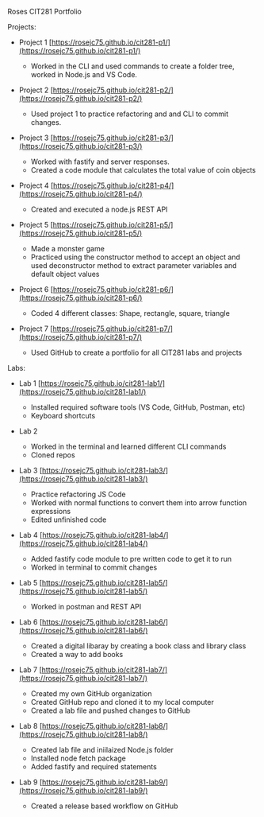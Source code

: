 Roses CIT281 Portfolio

Projects:

* Project 1 [https://rosejc75.github.io/cit281-p1/](https://rosejc75.github.io/cit281-p1/)
  * Worked in the CLI and used commands to create a folder tree, worked in Node.js and VS Code.


* Project 2 [https://rosejc75.github.io/cit281-p2/](https://rosejc75.github.io/cit281-p2/)
  * Used project 1 to practice refactoring and and CLI to commit changes.


* Project 3 [https://rosejc75.github.io/cit281-p3/](https://rosejc75.github.io/cit281-p3/)
  * Worked with fastify and server responses.
  * Created a code module that calculates the total value of coin objects


* Project 4 [https://rosejc75.github.io/cit281-p4/](https://rosejc75.github.io/cit281-p4/)
  * Created and executed a node.js REST API


* Project 5 [https://rosejc75.github.io/cit281-p5/](https://rosejc75.github.io/cit281-p5/)
  * Made a monster game
  * Practiced using the constructor method to accept an object and used deconstructor method to extract parameter variables and default object values

* Project 6 [https://rosejc75.github.io/cit281-p6/](https://rosejc75.github.io/cit281-p6/)
  * Coded 4 different classes: Shape, rectangle, square, triangle


* Project 7 [https://rosejc75.github.io/cit281-p7/](https://rosejc75.github.io/cit281-p7/)
  * Used GitHub to create a portfolio for all CIT281 labs and projects

Labs:

* Lab 1 [https://rosejc75.github.io/cit281-lab1/](https://rosejc75.github.io/cit281-lab1/)
  * Installed required software tools (VS Code, GitHub, Postman, etc)
  * Keyboard shortcuts


* Lab 2
  * Worked in the terminal and learned different CLI commands
  * Cloned repos


* Lab 3 [https://rosejc75.github.io/cit281-lab3/](https://rosejc75.github.io/cit281-lab3/)
  * Practice refactoring JS Code
  * Worked with normal functions to convert them into arrow function expressions
  * Edited unfinished code


* Lab 4 [https://rosejc75.github.io/cit281-lab4/](https://rosejc75.github.io/cit281-lab4/)
  * Added fastify code module to pre written code to get it to run
  * Worked in terminal to commit changes


* Lab 5 [https://rosejc75.github.io/cit281-lab5/](https://rosejc75.github.io/cit281-lab5/)
  * Worked in postman and REST API


* Lab 6 [https://rosejc75.github.io/cit281-lab6/](https://rosejc75.github.io/cit281-lab6/)
  * Created a digital libaray by creating a book class and library class
  * Created a way to add books


* Lab 7 [https://rosejc75.github.io/cit281-lab7/](https://rosejc75.github.io/cit281-lab7/)
  * Created my own GitHub organization
  * Created GitHub repo and cloned it to my local computer
  * Created a lab file and pushed changes to GitHub


* Lab 8 [https://rosejc75.github.io/cit281-lab8/](https://rosejc75.github.io/cit281-lab8/)
  * Created lab file and iniilaized Node.js folder
  * Installed node fetch package
  * Added fastify and required statements


* Lab 9 [https://rosejc75.github.io/cit281-lab9/](https://rosejc75.github.io/cit281-lab9/)
  * Created a release based workflow on GitHub 







